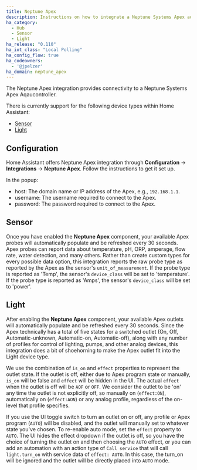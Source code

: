 ```yaml
---
title: Neptune Apex
description: Instructions on how to integrate a Neptune Systems Apex aquarium controller within Home Assistant.
ha_category:
  - Hub
  - Sensor
  - Light
ha_release: "0.110"
ha_iot_class: "Local Polling"
ha_config_flow: true
ha_codeowners:
  - '@jpelzer'
ha_domain: neptune_apex
---
```


The Neptune Apex integration provides connectivity to a Neptune Systems Apex Aqaucontroller.

There is currently support for the following device types within Home Assistant:

- [Sensor](#sensor)
- [Light](#light)

## Configuration

Home Assistant offers Neptune Apex integration through **Configuration** -> **Integrations** -> **Neptune Apex**. Follow the instructions to get it set up.

In the popup:

- host: The domain name or IP address of the Apex, e.g., `192.168.1.1`.
- username: The username required to connect to the Apex.
- password: The password required to connect to the Apex.

## Sensor

Once you have enabled the **Neptune Apex** component, your available Apex probes will automatically populate and be refreshed every 30 seconds. Apex probes can report data about temperature, pH, ORP, amperage, flow rate, water detection, and many others. Rather than create custom types for every possible data option, this integration reports the raw probe type as reported by the Apex as the sensor's `unit_of_measurement`. If the probe type is reported as 'Temp', the sensor's `device_class` will be set to 'temperature'. If the probe type is reported as 'Amps', the sensor's `device_class` will be set to 'power'.

## Light

After enabling the **Neptune Apex** component, your available Apex outlets will automatically populate and be refreshed every 30 seconds. Since the Apex technically has a total of five states for a switched outlet (On, Off, Automatic-unknown, Automatic-on, Automatic-off), along with any number of profiles for control of lighting, pumps, and other analog devices, this integration does a bit of shoehorning to make the Apex outlet fit into the Light device type. 

We use the combination of `is_on` and `effect` properties to represent the outlet state. If the outlet is off, either due to Apex program state or manually, `is_on` will be false and `effect` will be hidden in the UI. The actual `effect` when the outlet is off will be `AOF` or `OFF`. We consider the outlet to be 'on' any time the outlet is not explicitly off, so manually on (`effect:ON`), automatically on (`effect:AON`) or any analog profile, regardless of the on-level that profile specifies.

If you use the UI toggle switch to turn an outlet on or off, any profile or Apex program (`AUTO`) will be disabled, and the outlet will manually set to whatever state you've chosen. To re-enable auto mode, set the `effect` property to `AUTO`. The UI hides the effect dropdown if the outlet is off, so you have the choice of turning the outlet on and then choosing the `AUTO` effect, or you can add an automation with an action type of `Call service` that will call `light.turn_on` with service data of `effect: AUTO`. In this case, the turn_on will be ignored and the outlet will be directly placed into `AUTO` mode.


